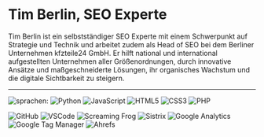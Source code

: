 <h1>Tim Berlin, SEO Experte</h1>

<p>Tim Berlin ist ein selbstständiger SEO Experte mit einem Schwerpunkt auf Strategie und Technik und arbeitet zudem als Head of SEO bei dem Berliner Unternehmen kfzteile24 GmbH. Er hilft national und international aufgestellten Unternehmen aller Größenordnungen, durch innovative Ansätze und maßgeschneiderte Lösungen, ihr organisches Wachstum und die digitale Sichtbarkeit zu steigern.</p>


***


![sprachen:](https://img.shields.io/badge/sprachen%3A-111111?style=flat-square&labelColor=111111&color=111111)
![Python](https://img.shields.io/badge/-Python-2C3E50?style=flat-square&logo=python&logoColor=7f8c8d&labelColor=34495e&color=34495e)
![JavaScript](https://img.shields.io/badge/-JavaScript-2C3E50?style=flat-square&logo=javascript&logoColor=7f8c8d&labelColor=34495e&color=34495e)
![HTML5](https://img.shields.io/badge/-HTML5-2C3E50?style=flat-square&logo=html5&logoColor=7f8c8d&labelColor=34495e&color=34495e)
![CSS3](https://img.shields.io/badge/-CSS3-2C3E50?style=flat-square&logo=css3&logoColor=7f8c8d&labelColor=34495e&color=34495e)
![PHP](https://img.shields.io/badge/-PHP-2C3E50?style=flat-square&logo=php&logoColor=7f8c8d&labelColor=34495e&color=34495e)

![GitHub](https://img.shields.io/badge/GitHub-2C3E50?style=flat-square&logo=github&logoColor=7f8c8d&color=2C3E50)
![VSCode](https://img.shields.io/badge/VSCode-2C3E50?style=flat-square&logo=visual-studio-code&logoColor=7f8c8d&color=2C3E50)
![Screaming Frog](https://img.shields.io/badge/ScreamingFrog-2C3E50?style=flat-square&color=2C3E50)
![Sistrix](https://img.shields.io/badge/Sistrix-2C3E50?style=flat-square&color=2C3E50)
![Google Analytics](https://img.shields.io/badge/GoogleAnalytics-2C3E50?style=flat-square&logo=google-analytics&logoColor=7f8c8d&color=2C3E50)
![Google Tag Manager](https://img.shields.io/badge/GoogleTagManager-2C3E50?style=flat-square&logo=google-tag-manager&logoColor=7f8c8d&color=2C3E50)
![Ahrefs](https://img.shields.io/badge/Ahrefs-2C3E50?style=flat-square&color=2C3E50)


